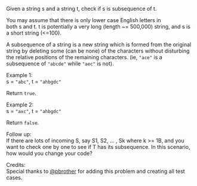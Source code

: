 Given a string s and a string t, check if s is subsequence of t.

You may assume that there is only lower case English letters in both s and t. t is potentially a very long (length ~= 500,000) string, and s is a short string (<=100).

A subsequence of a string is a new string which is formed from the original string by deleting some (can be none) of the characters without disturbing the relative positions of the remaining characters. (ie, `"ace"` is a subsequence of `"abcde"` while `"aec"` is not).

Example 1:\
s = `"abc"`, t = `"ahbgdc"`

Return `true`.

Example 2:\
s = `"axc"`, t = `"ahbgdc"`

Return `false`.

Follow up:\
If there are lots of incoming S, say S1, S2, ... , Sk where k >= 1B, and you want to check one by one to see if T has its subsequence. In this scenario, how would you change your code?

Credits:\
Special thanks to [@pbrother](https://leetcode.com/pbrother/) for adding this problem and creating all test cases.
